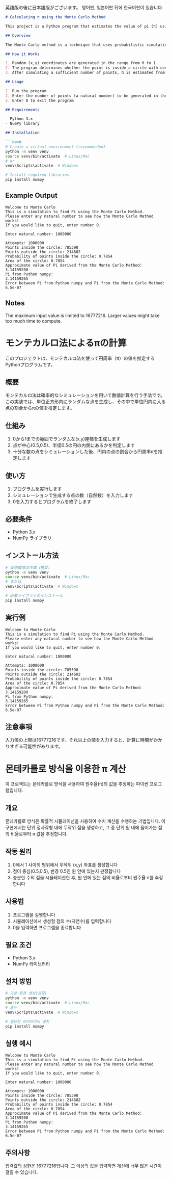 英語版の後に日本語版がございます。
영어판, 일본어판 뒤에 한국어판이 있습니다.

```markdown
# Calculating π using the Monte Carlo Method

This project is a Python program that estimates the value of pi (π) using the Monte Carlo method.

## Overview

The Monte Carlo method is a technique that uses probabilistic simulations for numerical calculations. In this implementation, random points are generated within a unit square, and the ratio of points falling within a unit circle is used to estimate the value of π.

## How it Works

1. Random (x,y) coordinates are generated in the range from 0 to 1
2. The program determines whether the point is inside a circle with center (0.5,0.5) and radius 0.5
3. After simulating a sufficient number of points, π is estimated from the ratio of points inside the circle

## Usage

1. Run the program
2. Enter the number of points (a natural number) to be generated in the simulation
3. Enter 0 to exit the program

## Requirements

- Python 3.x
- NumPy library

## Installation

```bash
# Create a virtual environment (recommended)
python -m venv venv
source venv/bin/activate  # Linux/Mac
# or
venv\Scripts\activate  # Windows

# Install required libraries
pip install numpy
```

## Example Output

```
Welcome to Monte Carlo
This is a simulation to find Pi using the Monte Carlo Method.
Please enter any natural number to see how the Monte Carlo Method works!
If you would like to quit, enter number 0.

Enter natural number: 1000000

Attempts: 1000000
Points inside the circle: 785398
Points outside the circle: 214602
Probability of points inside the circle: 0.7854
Area of the circle: 0.7854
Approximate value of Pi derived from the Monte Carlo Method: 
3.14159200
Pi from Python numpy: 
3.14159265
Error between Pi from Python numpy and Pi from the Monte Carlo Method: 
6.5e-07
```

## Notes

The maximum input value is limited to 16777216. Larger values might take too much time to compute.



# モンテカルロ法によるπの計算

このプロジェクトは、モンテカルロ法を使って円周率（π）の値を推定するPythonプログラムです。

## 概要

モンテカルロ法は確率的なシミュレーションを用いて数値計算を行う手法です。この実装では、単位正方形内にランダムな点を生成し、その中で単位円内に入る点の割合からπの値を推定します。

## 仕組み

1. 0から1までの範囲でランダムな(x,y)座標を生成します
2. 点が中心(0.5,0.5)、半径0.5の円の内側にあるかを判定します
3. 十分な数の点をシミュレーションした後、円内の点の割合から円周率πを推定します

## 使い方

1. プログラムを実行します
2. シミュレーションで生成する点の数（自然数）を入力します
3. 0を入力するとプログラムを終了します

## 必要条件

- Python 3.x
- NumPy ライブラリ

## インストール方法

```bash
# 仮想環境の作成（推奨）
python -m venv venv
source venv/bin/activate  # Linux/Mac
# または
venv\Scripts\activate  # Windows

# 必要ライブラリのインストール
pip install numpy
```

## 実行例

```
Welcome to Monte Carlo
This is a simulation to find Pi using the Monte Carlo Method.
Please enter any natural number to see how the Monte Carlo Method works!
If you would like to quit, enter number 0.

Enter natural number: 1000000

Attempts: 1000000
Points inside the circle: 785398
Points outside the circle: 214602
Probability of points inside the circle: 0.7854
Area of the circle: 0.7854
Approximate value of Pi derived from the Monte Carlo Method: 
3.14159200
Pi from Python numpy: 
3.14159265
Error between Pi from Python numpy and Pi from the Monte Carlo Method: 
6.5e-07
```

## 注意事項

入力値の上限は16777216です。それ以上の値を入力すると、計算に時間がかかりすぎる可能性があります。



# 몬테카를로 방식을 이용한 π 계산

이 프로젝트는 몬테카를로 방식을 사용하여 원주율(π)의 값을 추정하는 파이썬 프로그램입니다.

## 개요

몬테카를로 방식은 확률적 시뮬레이션을 사용하여 수치 계산을 수행하는 기법입니다. 이 구현에서는 단위 정사각형 내에 무작위 점을 생성하고, 그 중 단위 원 내에 들어가는 점의 비율로부터 π 값을 추정합니다.

## 작동 원리

1. 0에서 1 사이의 범위에서 무작위 (x,y) 좌표를 생성합니다
2. 점이 중심(0.5,0.5), 반경 0.5인 원 안에 있는지 판정합니다
3. 충분한 수의 점을 시뮬레이션한 후, 원 안에 있는 점의 비율로부터 원주율 π를 추정합니다

## 사용법

1. 프로그램을 실행합니다
2. 시뮬레이션에서 생성할 점의 수(자연수)를 입력합니다
3. 0을 입력하면 프로그램을 종료합니다

## 필요 조건

- Python 3.x
- NumPy 라이브러리

## 설치 방법

```bash
# 가상 환경 생성(권장)
python -m venv venv
source venv/bin/activate  # Linux/Mac
# 또는
venv\Scripts\activate  # Windows

# 필요한 라이브러리 설치
pip install numpy
```

## 실행 예시

```
Welcome to Monte Carlo
This is a simulation to find Pi using the Monte Carlo Method.
Please enter any natural number to see how the Monte Carlo Method works!
If you would like to quit, enter number 0.

Enter natural number: 1000000

Attempts: 1000000
Points inside the circle: 785398
Points outside the circle: 214602
Probability of points inside the circle: 0.7854
Area of the circle: 0.7854
Approximate value of Pi derived from the Monte Carlo Method: 
3.14159200
Pi from Python numpy: 
3.14159265
Error between Pi from Python numpy and Pi from the Monte Carlo Method: 
6.5e-07
```

## 주의사항

입력값의 상한은 16777216입니다. 그 이상의 값을 입력하면 계산에 너무 많은 시간이 걸릴 수 있습니다.

